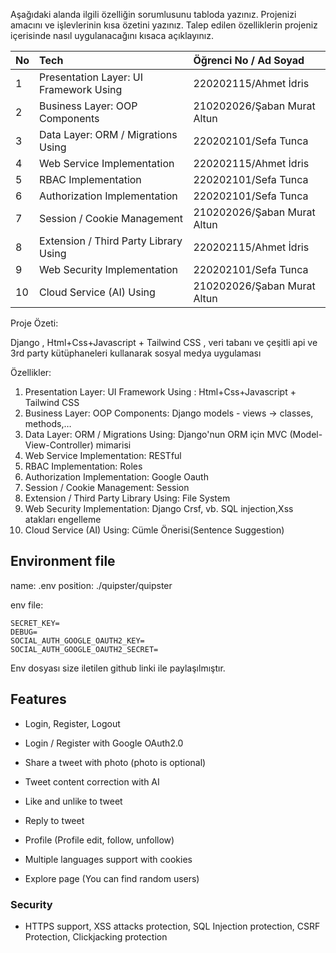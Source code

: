 Aşağıdaki alanda ilgili özelliğin sorumlusunu tabloda yazınız.  Projenizi amacını ve işlevlerinin kısa özetini yazınız. Talep edilen özelliklerin projeniz içerisinde nasıl uygulanacağını kısaca açıklayınız.

|No|Tech|Öğrenci No / Ad  Soyad|
| :- | :- | :- |
|1|Presentation Layer: UI Framework Using |220202115/Ahmet İdris|
|2|Business Layer: OOP Components|210202026/Şaban Murat Altun|
|3|Data Layer: ORM / Migrations Using|220202101/Sefa Tunca|
|4|Web Service Implementation|220202115/Ahmet İdris|
|5|RBAC Implementation|220202101/Sefa Tunca|
|6|Authorization Implementation|220202101/Sefa Tunca|
|7|Session / Cookie Management|210202026/Şaban Murat Altun|
|8|Extension / Third Party Library Using|220202115/Ahmet İdris|
|9|Web Security Implementation|220202101/Sefa Tunca|
|10|Cloud Service (AI) Using|210202026/Şaban Murat Altun|



Proje Özeti: 

Django , Html+Css+Javascript + Tailwind CSS , veri tabanı ve çeşitli api ve 3rd party kütüphaneleri kullanarak sosyal medya uygulaması


Özellikler:

1. Presentation Layer: UI Framework Using : Html+Css+Javascript + Tailwind CSS
1. Business Layer: OOP Components: Django models - views -> classes, methods,…
1. Data Layer: ORM / Migrations Using: Django'nun ORM için MVC (Model-View-Controller) mimarisi
1. Web Service Implementation: RESTful
1. RBAC Implementation: Roles
1. Authorization Implementation: Google Oauth
1. Session / Cookie Management: Session
1. Extension / Third Party Library Using: File System
1. Web Security Implementation: Django Crsf, vb. SQL injection,Xss atakları engelleme
1. Cloud Service (AI) Using: Cümle Önerisi(Sentence Suggestion)

## Environment file

name: .env
position: ./quipster/quipster

env file:
```
SECRET_KEY=
DEBUG=
SOCIAL_AUTH_GOOGLE_OAUTH2_KEY=
SOCIAL_AUTH_GOOGLE_OAUTH2_SECRET=
```

Env dosyası size iletilen github linki ile paylaşılmıştır.

## Features

* Login, Register, Logout
* Login / Register with Google OAuth2.0

* Share a tweet with photo (photo is optional)

* Tweet content correction with AI
* Like and unlike to tweet
* Reply to tweet

* Profile (Profile edit, follow, unfollow)

* Multiple languages support with cookies

* Explore page (You can find random users)

### Security
* HTTPS support, XSS attacks protection, SQL Injection protection, CSRF Protection, Clickjacking protection

